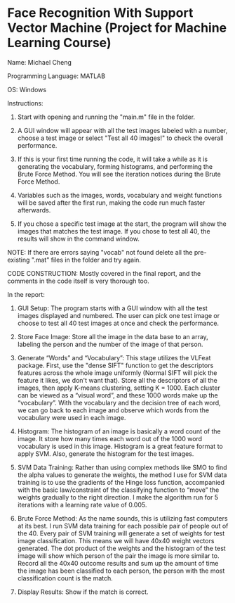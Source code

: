 # Face Recognition With Support Vector Machine (Project for Machine Learning Course)
Name: Michael Cheng

Programming Language: MATLAB

OS: Windows

Instructions:
1) Start with opening and running the "main.m" file in the folder. 

2) A GUI window will appear with all the test images labeled with a number, 
choose a test image or select "Test all 40 images!" to check the overall performance.

3) If this is your first time running the code, it will take a while as it is generating the vocabulary,
forming histograms, and performing the Brute Force Method. You will see the iteration notices during 
the Brute Force Method.

4) Variables such as the images, words, vocabulary and weight functions will be saved after the first run,
making the code run much faster afterwards.

5) If you chose a specific test image at the start, the program will show the images that matches the test image.
If you chose to test all 40, the results will show in the command window.

NOTE: If there are errors saying "vocab" not found delete all the pre-existing ".mat" files in the folder and try again.



CODE CONSTRUCTION:
Mostly covered in the final report, and the comments in the code itself is very thorough too.

In the report:
1.	GUI Setup:
The program starts with a GUI window with all the test images displayed and numbered. The user can pick one test 
image or choose to test all 40 test images at once and check the performance. 

2.	Store Face Image:
Store all the image in the data base to an array, labeling the person and the number of the image of that person. 
 
3.	Generate “Words” and “Vocabulary”:
This stage utilizes the VLFeat package. First, use the "dense SIFT" function to get the descriptors features across 
the whole image uniformly (Normal SIFT will pick the feature it likes, we don't want that). Store all the descriptors 
of all the images, then apply K-means clustering, setting K = 1000. Each cluster can be viewed as a “visual word”, 
and these 1000 words make up the “vocabulary”. With the vocabulary and the decision tree of each word, we can go back 
to each image and observe which words from the vocabulary were used in each image. 

4.	Histogram:
The histogram of an image is basically a word count of the image. It store how many times each word out of the 1000 word 
vocabulary is used in this image. Histogram is a great feature format to apply SVM. Also, generate the histogram for the 
test images.

5.	SVM Data Training:
Rather than using complex methods like SMO to find the alpha values to generate the weights, the method I use for SVM data
training is to use the gradients of the Hinge loss function, accompanied with the basic law/constraint of the classifying 
function to “move” the weights gradually to the right direction. I make the algorithm run for 5 iterations with a 
learning rate value of 0.005. 

6.	Brute Force Method:
As the name sounds, this is utilizing fast computers at its best. I run SVM data training for each possible pair of people 
out of the 40. Every pair of SVM training will generate a set of weights for test image classification. This means we will 
have 40x40 weight vectors generated. The dot product of the weights and the histogram of the test image will show which 
person of the pair the image is more similar to. Record all the 40x40 outcome results and sum up the amount of time the 
image has been classified to each person, the person with the most classification count is the match. 

7.	Display Results:
Show if the match is correct.
